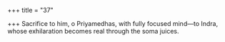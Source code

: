 +++
title = "37"

+++
Sacrifice to him, o Priyamedhas, with fully focused mind—to Indra, whose exhilaration becomes real through the soma juices.